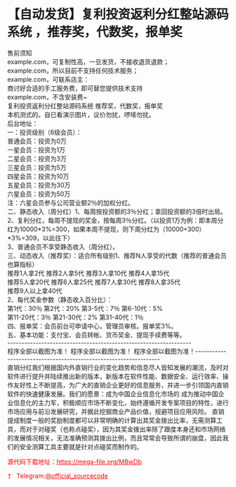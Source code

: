 # 【自动发货】复利投资返利分红整站源码系统 ，推荐奖，代数奖，报单奖

售前须知<br>example.com，可复制性高，一旦发货，不接收退货退款；<br>example.com，所以目前不支持任何技术服务；<br>example.com，可联系店主：<br>商讨好合适的手工服务费，即可替您提供技术支持<br>example.com，不含安装费~<br>复利投资返利分红整站源码系统 推荐奖，代数奖，报单奖<br>本机测式的。自已看演示图片，议价勿扰，啰嗦勿扰。<br>后台地址：<br>一：投资级别（6级会员）：<br>普通会员：投资为0万<br>一星会员：投资为1万<br>二星会员：投资为3万<br>三星会员：投资为5万<br>四星会员：投资为10万<br>五星会员：投资为30万<br>六星会员：投资为50万<br>注：六星会员参与公司营业额2％的加权分红。<br>二、静态收入（周分红）1、每周按投资额的3％分红；拿回投资额的3倍时出局。<br>2、复利分红，每周不提现的奖金，按每周3％分红。（以投资1万为例：即本周分红为10000*3%=300，如果本周不提现，则下周分红为（10000+300）*3%=309，以此往下）<br>3、普通会员不享受静态收入（周分红）。<br>三、动态收入（推荐奖）：适合所有级别1、推荐N人享受的代数（推荐的普通会员也算指标）<br>推荐1人拿2代 推荐2人拿5代 推荐3人拿10代 推荐4人拿15代<br>推荐5人拿20代 推荐6人拿25代 推荐7人拿30代 推荐8人拿35代<br>推荐9人以上拿40代<br>2、每代奖金参数（静态收入百分比）：<br>第1代：30％  第2代：20% 第3-5代：7％  第6-10代：5%<br>第11-20代：3％  第21-30代：2% 第31-40代：1％<br>四、报单奖：会员前台可申请中心，管理员审核。报单奖3%。<br>五、基本功能：支付宝、会员转帐、货币奖金、提现手续费等等。<br>-----------------------------------------------------------------<br>程序全部以截图为准！ 程序全部以截图为准！ 程序全部以截图为准！-----------------------------------------------------------------<br>直销分红我们根据国内外直销行业的变化趋势和信息尽人皆知发展的潮流，及时对软件进行提升并陆续推出新的版本，新版本在软件性能、数据安全、运行效率、操作友好性上不断提高，为广大的直销企业更好的信息服务，并进一步引领国内直销软件的快速健康发展。我们的愿景：成为中国企业信息化市场的 成为推动中国企业信息化的主力军，积极顺应市场不断变化，始终遵循开发专案项目的特性，进行市场应用与前沿发展研究，并据此挖掘商业产品价值，规避项目应用风险。 直销提成制度一般的奖励制度都可以非常明确的计算出其奖金拨出比率，无需测算工具，而对于对碰奖（也称点碰奖），因为其奖金拨出率除了跟度本身还和市场网络的发展情况相关，无法准确预测其拨出比例，而且常常会导致所谓的崩盘，因此我们的安全测算工具主要就是针对点碰奖而制作的。<br>


<p style="color: red;">源代码下载地址：<a href="https://mega-file.org/MBwDb" style="color: red;">https://mega-file.org/MBwDb</a></p><p style="color: red;"><img src="https://cdn-icons-png.flaticon.com/512/2111/2111646.png" alt="Telegram Icon" style="width: 16px; vertical-align: middle; margin-right: 5px;">Telegram:<a href="https://t.me/official_sourcecode" style="color: red;">@official_sourcecode</a></p>